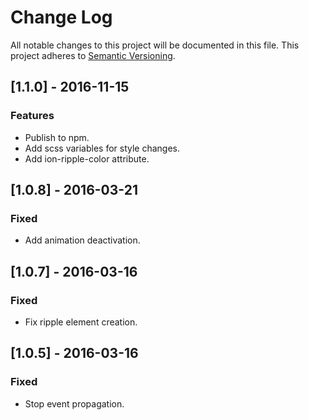 # Change Log
All notable changes to this project will be documented in this file.
This project adheres to [Semantic Versioning](http://semver.org/).

## [1.1.0] - 2016-11-15
### Features
- Publish to npm.
- Add scss variables for style changes.
- Add ion-ripple-color attribute.

## [1.0.8] - 2016-03-21
### Fixed
- Add animation deactivation.

## [1.0.7] - 2016-03-16
### Fixed
- Fix ripple element creation.

## [1.0.5] - 2016-03-16
### Fixed
- Stop event propagation.
